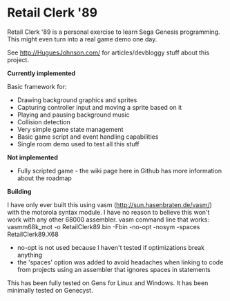 # Retail Clerk '89
Retail Clerk '89 is a personal exercise to learn Sega Genesis programming. This might even turn into a real game demo one day.

See http://HuguesJohnson.com/ for articles/devbloggy stuff about this project.

**Currently implemented**

Basic framework for:
* Drawing background graphics and sprites
* Capturing controller input and moving a sprite based on it
* Playing and pausing background music
* Collision detection
* Very simple game state management
* Basic game script and event handling capabilities
* Single room demo used to test all this stuff

**Not implemented**

* Fully scripted game - the wiki page here in Github has more information about the roadmap

**Building**

I have only ever built this using vasm (http://sun.hasenbraten.de/vasm/) with the motorola syntax module. I have no reason to believe this won't work with any other 68000 assembler.
vasm command line that works: 
vasmm68k_mot -o RetailClerk89.bin -Fbin -no-opt -nosym -spaces RetailClerk89.X68
* no-opt is not used because I haven't tested if optimizations break anything
* the 'spaces' option was added to avoid headaches when linking to code from projects using an assembler that ignores spaces in statements

This has been fully tested on Gens for Linux and Windows. It has been minimally tested on Genecyst.
